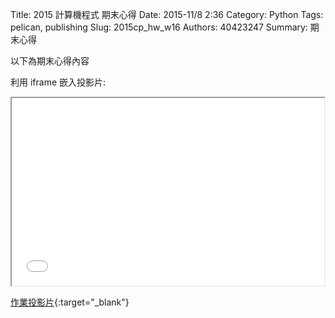 Title: 2015 計算機程式 期末心得
Date: 2015-11/8 2:36
Category: Python
Tags: pelican, publishing
Slug: 2015cp_hw_w16
Authors: 40423247
Summary: 期末心得

以下為期末心得內容

利用 iframe 嵌入投影片:

<iframe src="40423247_cp_w16_p.html" width="500" height="300"></iframe>

[作業投影片](40423247_cp_w16_p.html){:target="_blank"}

